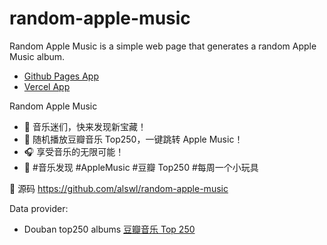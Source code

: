 # random-apple-music

Random Apple Music is a simple web page that generates a random Apple Music album.

- [Github Pages App](https://random-apple-music.alswl.com)
- [Vercel App](https://random-apple-music.vercel.app)

Random Apple Music

- 🎵 音乐迷们，快来发现新宝藏！
- 🍏 随机播放豆瓣音乐 Top250，一键跳转 Apple Music！
- 🎧 享受音乐的无限可能！
- 🌟 #音乐发现 #AppleMusic #豆瓣 Top250 #每周一个小玩具

🐙 源码 https://github.com/alswl/random-apple-music

Data provider:

- Douban top250 albums [豆瓣音乐 Top 250](https://music.douban.com/top250)

